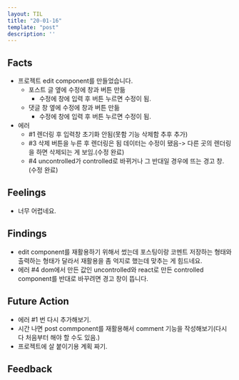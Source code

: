 ```yaml
---
layout: TIL
title: "20-01-16"
template: "post"
description: ''
---
```


## Facts

- 프로젝트 edit component를 만들었습니다.
  - 포스트 글 옆에 수정에 창과 버튼 만듦
    - 수정에 창에 입력 후 버튼 누르면 수정이 됨.
  - 댓글 창 옆에 수정에 창과 버튼 만듦
    - 수정에 창에 입력 후 버튼 누르면 수정이 됨.
- 에러
  - #1 렌더링 후 입력창 초기화 안됨(못함 기능 삭제함 추후 추가)
  - #3 삭제 버튼을 누른 후 렌더링은 됨 데이터는 수정이 됐음-&gt; 다른 곳의 렌더링을 하면 삭제되는 게 보임.(수정 완료)
  - #4 uncontrolled가 controlled로 바뀌거나 그 반대일 경우에 뜨는 경고 창. (수정 완료)

## Feelings

- 너무 어렵네요.

## Findings

- edit component를 재활용하기 위해서 썼는데 포스팅이랑 코멘트 저장하는 형태와 출력하는 형태가 달라서 재활용을 좀 억지로 했는데 맞추는 게 힘드네요.
- 에러 #4 dom에서 만든 값인 uncontrolled와 react로 만든 controlled component를 반대로 바꾸려면 경고 창이 뜹니다.

## Future Action

- 에러 #1 번 다시 추가해보기.
- 시간 나면 post commponent를 재활용해서 comment 기능을 작성해보기(다시 다 처음부터 해야 할 수도 있음.)
- 프로젝트에 살 붙이기용 계획 짜기.

## Feedback
